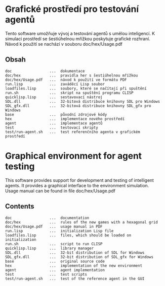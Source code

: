 Grafické prostředí pro testování agentů
=======================================

Tento software umožňuje vývoj a testování agentů s umělou inteligencí.
K simulaci prostředí se šestiúhelnou mřížkou poskytuje grafické rozhraní.
Návod k použití se nachází v souboru doc/hex/Usage.pdf

Obsah
-----

    doc                 ...  dokumentace
    doc/hex             ...  pravidla her s šestiúhelnou mřížkou
    doc/hex/Usage.pdf   ...  návod k použití ve formátu PDF
    run.lisp            ...  zaváděcí Lisp soubor
    loadfiles.lisp      ...  soubory, které se načítají při spuštění
    run.sh              ...  skript na spuštění programu CLISP
    quicklisp.lisp      ...  sestavovací nástroj
    SDL.dll             ...  32-bitová distribuce knihovny SDL pro Windows
    SDL_gfx.dll         ...  32-bitová distribuce knihovny SDL_gfx pro Windows
    base                ...  původní zdrojové kódy
    hex                 ...  implementace nového prostředí
    agent               ...  implementace agentů
    test                ...  testovací skripty
    test/run-agent.sh   ...  test referenčního agenta v grafickém prostředí




Graphical environment for agent testing
=======================================

This software provides support for development and testing of intelligent
agents. It provides a graphical interface to the environment simulation.
Usage manual can be found in file doc/hex/Usage.pdf

Contents
--------

    doc                 ...  documentation
    doc/hex             ...  rules of the new games with a hexagonal grid
    doc/hex/Usage.pdf   ...  usage manual in PDF
    run.lisp            ...  initialization Lisp file
    loadfiles.lisp      ...  files, which should be loaded on initialization
    run.sh              ...  script to run CLISP
    quicklisp.lisp      ...  library manager
    SDL.dll             ...  32-bit distribution of SDL for Windows
    SDL_gfx.dll         ...  32-bit distribution of SDL_gfx for Windows
    base                ...  original source code
    hex                 ...  implementation of the new environment
    agent               ...  agent implementation
    test                ...  test scripts
    test/run-agent.sh   ...  test of the reference agent in the GUI
